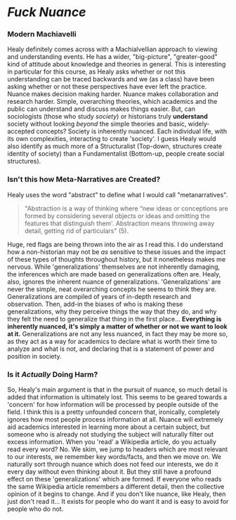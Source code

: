 # _Fuck Nuance_

### Modern Machiavelli
Healy definitely comes across with a Machialvellian approach to viewing and understanding events. He has a wider, "big-picture", "greater-good" kind of attitude about knowledge and theories in general. This is interesting in particular for this course, as Healy asks whether or not this understanding can be traced backwards and we (as a class) have been asking whether or not these perspectives have ever left the practice. 
Nuance makes decision making harder. Nuance makes collaboration and research harder. Simple, overarching theories, which academics and the public can understand and discuss makes things easier. But, can sociologists (those who study _society_) or historians truly **understand** society without looking _beyond_ the simple theories and basic, widely-accepted concepts? Society is inherently nuanced. Each individual life, with its own complexities, interacting to create 'society'. I guess Healy would also identify as much more of a Structuralist (Top-down, structures create identity of society) than a Fundamentalist (Bottom-up, people create social structures).
### Isn't this how Meta-Narratives are Created?
Healy uses the word "abstract" to define what I would call "metanarratives". 
>"Abstraction is a way of thinking where “new ideas or conceptions are formed
by considering several objects or ideas and omitting the features that distinguish them'. Abstraction means throwing away detail, getting rid of particulars" (5).

Huge, red flags are being thrown into the air as I read this. I do understand how a non-historian may not be _as_ sensitive to these issues and the impact of these types of thoughts throughout history, but it nonetheless makes me nervous. While 'generalizations' themselves are not inherently damaging, the inferences which are made based on generalizations often are. Healy, also, ignores the inherent nuance of generalizations. 'Generalizations' are never the simple, neat overarching concepts he seems to think they are. Generalizations are compiled of years of in-depth research and observation. Then, add-in the biases of who is making these generalizations, why they perceive things the way that they do, and why they felt the need to generalize that thing in the first place... **Everything is inherently nuanced, it's simply a matter of whether or not we want to look at it.** Generalizations are not any less nuanced, in fact they may be more so, as they act as a way for academics to declare what is worth their time to analyze and what is not, and declaring that is a statement of power and position in society. 
### Is it _Actually_ Doing Harm?
So, Healy's main argument is that in the pursuit of nuance, so much detail is added that information is ultimately lost. This seems to be geared towards a 'concern' for how information will be processed by people outside of the field. I think this is a pretty unfounded concern that, ironically, completely ignores how most people process information at all. Nuance will extremely aid academics interested in learning more about a certain subject, but someone who is already not studying the subject will naturally filter out excess information. 
When you 'read' a Wikipedia article, do you actually read every word? No. We skim, we jump to headers which are most relevant to our interests, we remember key words/facts, and then we move on. We naturally sort through nuance which does not feed our interests, we do it every day without even thinking about it. But they still have a profound effect on these 'generalizations' which are formed. If everyone who reads the same Wikipedia article remembers a different detail, then the collective opinion of it begins to change. And if you don't like nuance, like Healy, then just don't read it... It exists for people who do want it and is easy to avoid for people who do not. 
